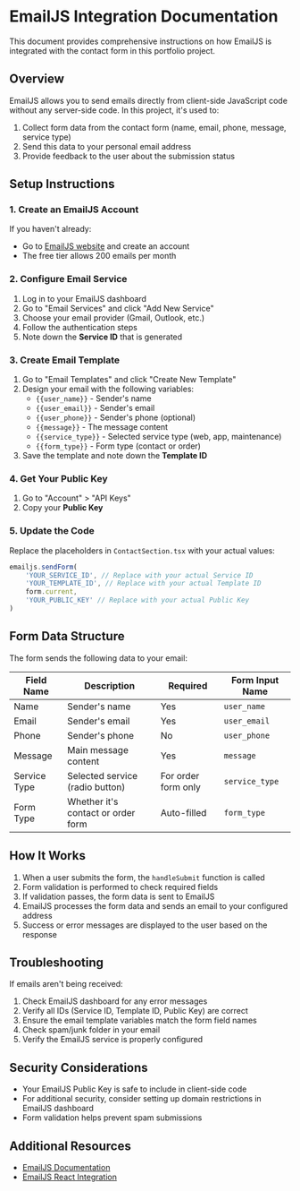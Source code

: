# EmailJS Integration Documentation

This document provides comprehensive instructions on how EmailJS is integrated with the contact form in this portfolio project.

## Overview

EmailJS allows you to send emails directly from client-side JavaScript code without any server-side code. In this project, it's used to:

1. Collect form data from the contact form (name, email, phone, message, service type)
2. Send this data to your personal email address
3. Provide feedback to the user about the submission status

## Setup Instructions

### 1. Create an EmailJS Account

If you haven't already:
- Go to [EmailJS website](https://www.emailjs.com/) and create an account
- The free tier allows 200 emails per month

### 2. Configure Email Service

1. Log in to your EmailJS dashboard
2. Go to "Email Services" and click "Add New Service"
3. Choose your email provider (Gmail, Outlook, etc.)
4. Follow the authentication steps
5. Note down the **Service ID** that is generated

### 3. Create Email Template

1. Go to "Email Templates" and click "Create New Template"
2. Design your email with the following variables:
   - `{{user_name}}` - Sender's name
   - `{{user_email}}` - Sender's email
   - `{{user_phone}}` - Sender's phone (optional)
   - `{{message}}` - The message content
   - `{{service_type}}` - Selected service type (web, app, maintenance)
   - `{{form_type}}` - Form type (contact or order)
3. Save the template and note down the **Template ID**

### 4. Get Your Public Key

1. Go to "Account" > "API Keys"
2. Copy your **Public Key**

### 5. Update the Code

Replace the placeholders in `ContactSection.tsx` with your actual values:
```javascript
emailjs.sendForm(
    'YOUR_SERVICE_ID', // Replace with your actual Service ID
    'YOUR_TEMPLATE_ID', // Replace with your actual Template ID
    form.current,
    'YOUR_PUBLIC_KEY' // Replace with your actual Public Key
)
```

## Form Data Structure

The form sends the following data to your email:

| Field Name | Description | Required | Form Input Name |
|------------|-------------|----------|----------------|
| Name | Sender's name | Yes | `user_name` |
| Email | Sender's email | Yes | `user_email` |
| Phone | Sender's phone | No | `user_phone` |
| Message | Main message content | Yes | `message` |
| Service Type | Selected service (radio button) | For order form only | `service_type` |
| Form Type | Whether it's contact or order form | Auto-filled | `form_type` |

## How It Works

1. When a user submits the form, the `handleSubmit` function is called
2. Form validation is performed to check required fields
3. If validation passes, the form data is sent to EmailJS
4. EmailJS processes the form data and sends an email to your configured address
5. Success or error messages are displayed to the user based on the response

## Troubleshooting

If emails aren't being received:

1. Check EmailJS dashboard for any error messages
2. Verify all IDs (Service ID, Template ID, Public Key) are correct
3. Ensure the email template variables match the form field names
4. Check spam/junk folder in your email
5. Verify the EmailJS service is properly configured

## Security Considerations

- Your EmailJS Public Key is safe to include in client-side code
- For additional security, consider setting up domain restrictions in EmailJS dashboard
- Form validation helps prevent spam submissions

## Additional Resources

- [EmailJS Documentation](https://www.emailjs.com/docs/)
- [EmailJS React Integration](https://www.emailjs.com/docs/examples/reactjs/)
